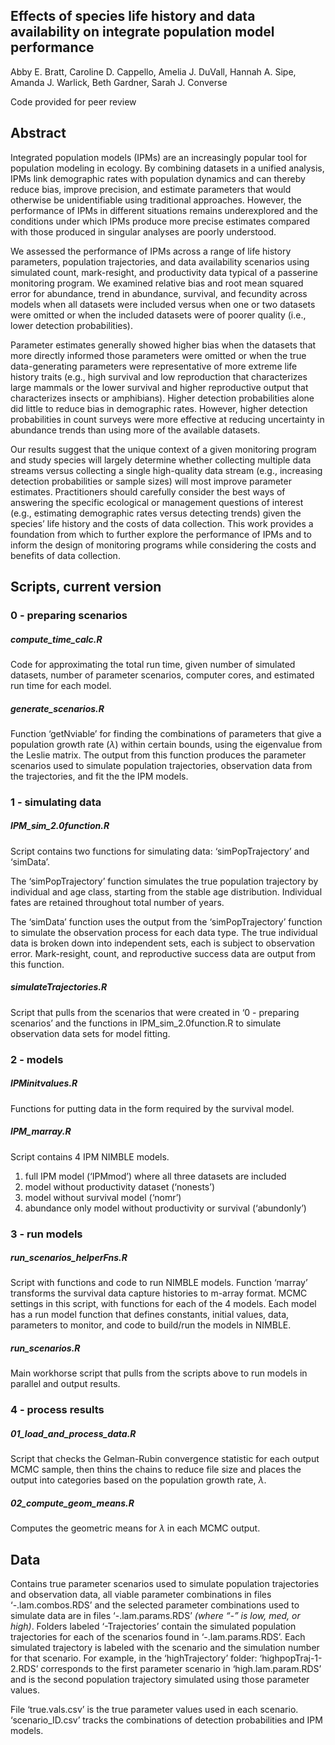 
<!-- README.md is generated from README.Rmd. Please edit that file -->

## Effects of species life history and data availability on integrate population model performance

Abby E. Bratt, Caroline D. Cappello, Amelia J. DuVall, Hannah A. Sipe,
Amanda J. Warlick, Beth Gardner, Sarah J. Converse

Code provided for peer review

## Abstract

Integrated population models (IPMs) are an increasingly popular tool for
population modeling in ecology. By combining datasets in a unified
analysis, IPMs link demographic rates with population dynamics and can
thereby reduce bias, improve precision, and estimate parameters that
would otherwise be unidentifiable using traditional approaches. However,
the performance of IPMs in different situations remains underexplored
and the conditions under which IPMs produce more precise estimates
compared with those produced in singular analyses are poorly understood.

We assessed the performance of IPMs across a range of life history
parameters, population trajectories, and data availability scenarios
using simulated count, mark-resight, and productivity data typical of a
passerine monitoring program. We examined relative bias and root mean
squared error for abundance, trend in abundance, survival, and fecundity
across models when all datasets were included versus when one or two
datasets were omitted or when the included datasets were of poorer
quality (i.e., lower detection probabilities).

Parameter estimates generally showed higher bias when the datasets that
more directly informed those parameters were omitted or when the true
data-generating parameters were representative of more extreme life
history traits (e.g., high survival and low reproduction that
characterizes large mammals or the lower survival and higher
reproductive output that characterizes insects or amphibians). Higher
detection probabilities alone did little to reduce bias in demographic
rates. However, higher detection probabilities in count surveys were
more effective at reducing uncertainty in abundance trends than using
more of the available datasets.

Our results suggest that the unique context of a given monitoring
program and study species will largely determine whether collecting
multiple data streams versus collecting a single high-quality data
stream (e.g., increasing detection probabilities or sample sizes) will
most improve parameter estimates. Practitioners should carefully
consider the best ways of answering the specific ecological or
management questions of interest (e.g., estimating demographic rates
versus detecting trends) given the species’ life history and the costs
of data collection. This work provides a foundation from which to
further explore the performance of IPMs and to inform the design of
monitoring programs while considering the costs and benefits of data
collection.

## Scripts, current version

### 0 - preparing scenarios

##### compute_time_calc.R

Code for approximating the total run time, given number of simulated
datasets, number of parameter scenarios, computer cores, and estimated
run time for each model.

##### generate_scenarios.R

Function ‘getNviable’ for finding the combinations of parameters that
give a population growth rate ($\lambda$) within certain bounds, using
the eigenvalue from the Leslie matrix. The output from this function
produces the parameter scenarios used to simulate population
trajectories, observation data from the trajectories, and fit the the
IPM models.

### 1 - simulating data

##### IPM_sim_2.0function.R

Script contains two functions for simulating data: ‘simPopTrajectory’
and ‘simData’.

The ‘simPopTrajectory’ function simulates the true population trajectory
by individual and age class, starting from the stable age distribution.
Individual fates are retained throughout total number of years.

The ‘simData’ function uses the output from the ‘simPopTrajectory’
function to simulate the observation process for each data type. The
true individual data is broken down into independent sets, each is
subject to observation error. Mark-resight, count, and reproductive
success data are output from this function.

##### simulateTrajectories.R

Script that pulls from the scenarios that were created in ‘0 - preparing
scenarios’ and the functions in IPM_sim_2.0function.R to simulate
observation data sets for model fitting.

### 2 - models

##### IPMinitvalues.R

Functions for putting data in the form required by the survival model.

##### IPM_marray.R

Script contains 4 IPM NIMBLE models.

1.  full IPM model (‘IPMmod’) where all three datasets are included
2.  model without productivity dataset (‘nonests’)
3.  model without survival model (‘nomr’)
4.  abundance only model without productivity or survival (‘abundonly’)

### 3 - run models

##### run_scenarios_helperFns.R

Script with functions and code to run NIMBLE models. Function ‘marray’
transforms the survival data capture histories to m-array format. MCMC
settings in this script, with functions for each of the 4 models. Each
model has a run model function that defines constants, initial values,
data, parameters to monitor, and code to build/run the models in NIMBLE.

##### run_scenarios.R

Main workhorse script that pulls from the scripts above to run models in
parallel and output results.

### 4 - process results

##### 01_load_and_process_data.R

Script that checks the Gelman-Rubin convergence statistic for each
output MCMC sample, then thins the chains to reduce file size and places
the output into categories based on the population growth rate,
$\lambda$.

##### 02_compute_geom_means.R

Computes the geometric means for $\lambda$ in each MCMC output.

## Data

Contains true parameter scenarios used to simulate population
trajectories and observation data, all viable parameter combinations in
files ‘-.lam.combos.RDS’ and the selected parameter combinations used to
simulate data are in files ‘-.lam.params.RDS’ *(where “-” is low, med,
or high)*. Folders labeled ‘-Trajectories’ contain the simulated
population trajectories for each of the scenarios found in
‘-.lam.params.RDS’. Each simulated trajectory is labeled with the
scenario and the simulation number for that scenario. For example, in
the ‘highTrajectory’ folder: ‘highpopTraj-1-2.RDS’ corresponds to the
first parameter scenario in ‘high.lam.param.RDS’ and is the second
population trajectory simulated using those parameter values.

File ‘true.vals.csv’ is the true parameter values used in each scenario.
‘scenario_ID.csv’ tracks the combinations of detection probabilities and
IPM models.
